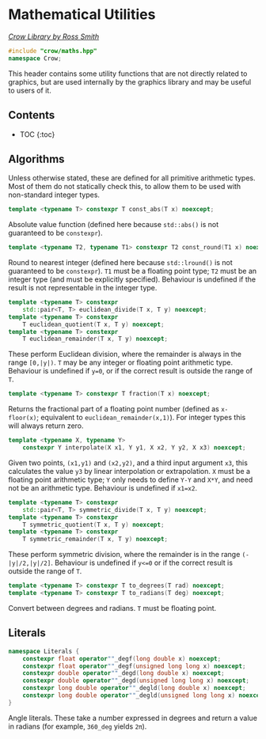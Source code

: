# Mathematical Utilities

_[Crow Library by Ross Smith](index.html)_

```c++
#include "crow/maths.hpp"
namespace Crow;
```

This header contains some utility functions that are not directly related to
graphics, but are used internally by the graphics library and may be useful
to users of it.

## Contents

* TOC
{:toc}

## Algorithms

Unless otherwise stated, these are defined for all primitive arithmetic types.
Most of them do not statically check this, to allow them to be used with
non-standard integer types.

```c++
template <typename T> constexpr T const_abs(T x) noexcept;
```

Absolute value function (defined here because `std::abs()` is not guaranteed
to be `constexpr`).

```c++
template <typename T2, typename T1> constexpr T2 const_round(T1 x) noexcept;
```

Round to nearest integer (defined here because `std::lround()` is not
guaranteed to be `constexpr`). `T1` must be a floating point type; `T2` must
be an integer type (and must be explicitly specified). Behaviour is undefined
if the result is not representable in the integer type.

```c++
template <typename T> constexpr
    std::pair<T, T> euclidean_divide(T x, T y) noexcept;
template <typename T> constexpr
    T euclidean_quotient(T x, T y) noexcept;
template <typename T> constexpr
    T euclidean_remainder(T x, T y) noexcept;
```

These perform Euclidean division, where the remainder is always in the range
`[0,|y|)`. `T` may be any integer or floating point arithmetic type. Behaviour
is undefined if `y=0`, or if the correct result is outside the range of `T`.

```c++
template <typename T> constexpr T fraction(T x) noexcept;
```

Returns the fractional part of a floating point number (defined as
`x-floor(x)`; equivalent to `euclidean_remainder(x,1)`). For integer types
this will always return zero.

```c++
template <typename X, typename Y>
    constexpr Y interpolate(X x1, Y y1, X x2, Y y2, X x3) noexcept;
```

Given two points, `(x1,y1)` and `(x2,y2)`, and a third input argument `x3`,
this calculates the value `y3` by linear interpolation or extrapolation. `X`
must be a floating point arithmetic type; `Y` only needs to define `Y-Y` and
`X*Y`, and need not be an arithmetic type. Behaviour is undefined if `x1=x2`.

```c++
template <typename T> constexpr
    std::pair<T, T> symmetric_divide(T x, T y) noexcept;
template <typename T> constexpr
    T symmetric_quotient(T x, T y) noexcept;
template <typename T> constexpr
    T symmetric_remainder(T x, T y) noexcept;
```

These perform symmetric division, where the remainder is in the range
`(-|y|/2,|y|/2]`. Behaviour is undefined if `y<=0` or if the correct result is
outside the range of `T`.

```c++
template <typename T> constexpr T to_degrees(T rad) noexcept;
template <typename T> constexpr T to_radians(T deg) noexcept;
```

Convert between degrees and radians. `T` must be floating point.

## Literals

```c++
namespace Literals {
    constexpr float operator""_degf(long double x) noexcept;
    constexpr float operator""_degf(unsigned long long x) noexcept;
    constexpr double operator""_degd(long double x) noexcept;
    constexpr double operator""_degd(unsigned long long x) noexcept;
    constexpr long double operator""_degld(long double x) noexcept;
    constexpr long double operator""_degld(unsigned long long x) noexcept;
}
```

Angle literals. These take a number expressed in degrees and return a value in
radians (for example, `360_deg` yields `2π`).
